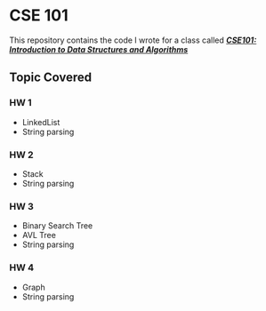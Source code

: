 # CSE 101
This repository contains the code I wrote for a class called [***CSE101: Introduction to Data Structures and Algorithms***](https://courses.engineering.ucsc.edu/courses/cse101)

## Topic Covered
### HW 1
- LinkedList
- String parsing
### HW 2
- Stack
- String parsing
### HW 3
- Binary Search Tree
- AVL Tree
- String parsing
### HW 4
- Graph
- String parsing